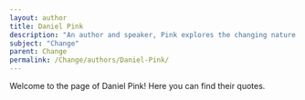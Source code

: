 ```yaml
---
layout: author
title: Daniel Pink
description: "An author and speaker, Pink explores the changing nature of work and motivation in his books like 'Drive', which discusses what motivates people to change and achieve."
subject: "Change"
parent: Change
permalink: /Change/authors/Daniel-Pink/
---
```


Welcome to the page of Daniel Pink! Here you can find their quotes.
